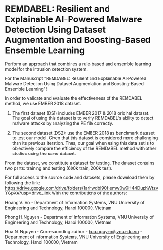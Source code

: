 
# REMDABEL: Resilient and Explainable AI-Powered Malware Detection Using Dataset Augmentation and Boosting-Based Ensemble Learning


Perform an approach that combines a rule-based and ensemble learning model for the intrusion detection system.

For the Manuscript "REMDABEL: Resilient and Explainable AI-Powered Malware Detection Using Dataset Augmentation and Boosting-Based Ensemble Learning"!

In order to validate and evaluate the effectiveness of the REMDABEL method, we use EMBER 2018 dataset.

1. The first dataset (DS1) includes EMBER 2017 & 2018 original dataset. The goal of using this dataset is to verify REMDABEL's ability to detect malware attacks by analyzing the PE file correctly.

2. The second dataset (DS2):  use the EMBER 2018 as benchmark dataset to test our model. Given that this dataset is considered more challenging than its previous iteration. Thus, our goal when using this data set is to objectively compare the efficiency of the REMDABEL method with other studies using the same dataset.

From the dataset, we constitute a dataset for testing. The dataset contains two parts: training and testing (600k train, 200k test).

For full access to the source code and datasets, please download them by following the link: 
https://drive.google.com/drive/folders/1arhwdbl90Hemw0wXH44DuphWtzvYGpXA?usp=drive_link
With the contributions of the authors:

Hoang V. Vo - Department of Information Systems, VNU University of Engineering and Technology, Hanoi 100000, Vietnam

Phong H.Nguyen - Department of Information Systems, VNU University of Engineering and Technology, Hanoi 100000, Vietnam

Hoa N. Nguyen - Corresponding author - hoa.nguyen@vnu.edu.vn - Department of Information Systems, VNU University of Engineering and Technology, Hanoi 100000, Vietnam


